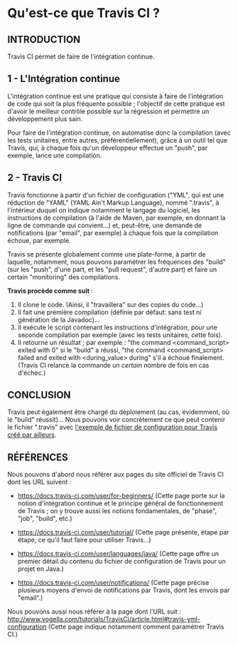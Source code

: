 # Qu'est-ce que Travis CI ?

## INTRODUCTION

Travis CI permet de faire de l'intégration continue.

## 1 - L'Intégration continue

L'intégration continue est une pratique qui consiste à faire de l'intégration de code qui soit la plus fréquente possible ; l'objectif de cette pratique est d'avoir le meilleur contrôle possible sur la régression et permettre un développement plus sain.

Pour faire de l'intégration continue, on automatise donc la compilation (avec les tests unitaires, entre autres, préférentiellement), grâce à un outil tel que Travis, qui, à chaque fois qu'un développeur effectue un "push", par exemple, lance une compilation.

## 2 - Travis CI

Travis fonctionne à partir d'un fichier de configuration ("YML", qui est une réduction de "YAML" (YAML Ain't Markup Language), nommé ".travis", à l'intérieur duquel on indique notamment le langage du logiciel, les instructions de compilation (à l'aide de Maven, par exemple, en donnant la ligne de commande qui convient...) et, peut-être, une demande de notifications (par "email", par exemple) à chaque fois que la compilation échoue, par exemple.

Travis se présente globalement comme une plate-forme, à partir de laquelle, notamment, nous pouvons paramétrer les fréquences des "build" (sur les "push", d'une part, et les "pull request", d'autre part) et faire un certain "monitoring" des compilations.

**Travis procède comme suit** :
1. Il clone le code. (Ainsi, il "travaillera" sur des copies du code...)
2. Il fait une première compilation (définie par défaut: sans test ni génération de la Javadoc)...
3. Il exécute le script contenant les instructions d'intégration, pour une seconde compilation par exemple (avec les tests unitaires, cette fois).
4. Il retourne un résultat ; par exemple :
		"the command <command_script> exited with 0" si le "build" a réussi,
		"the command <command_script> failed and exited with <during_value> during" s'il a échoué finalement. (Travis CI relance la commande un _certain_ nombre de fois en cas d'échec.)

## CONCLUSION

Travis peut également être chargé du déploiement (au cas, évidemment, où le "build" réussit)...
Nous pouvons voir concrètement ce que peut contenir le fichier ".travis" avec [l'exemple de fichier de configuration pour Travis créé par ailleurs](https://github.com/uca-m1informatique-softeng/projet-s2-19-2co/blob/preparatory-work/travis-ci_studies/travis-configuration-file-example/.travis.yml).

## RÉFÉRENCES

Nous pouvons d'abord nous référer aux pages du site officiel de Travis CI dont les URL suivent :

- https://docs.travis-ci.com/user/for-beginners/
(Cette page porte sur la notion d'intégration continue et le principe général de fonctionnement de Travis ; on y trouve aussi les notions fondamentales, de "phase", "job", "build", etc.)

- https://docs.travis-ci.com/user/tutorial/
(Cette page présente, étape par étape, ce qu'il faut faire pour utiliser Travis...)

- https://docs.travis-ci.com/user/languages/java/
(Cette page offre un premier détail du contenu du fichier de configuration de Travis pour un projet en Java.)

- https://docs.travis-ci.com/user/notifications/
(Cette page précise plusieurs moyens d'envoi de notifications par Travis, dont les envois par "email".)

Nous pouvons aussi nous référer à la page dont l'URL suit :
http://www.vogella.com/tutorials/TravisCi/article.html#travis-yml-configuration
(Cette page indique notamment comment paramétrer Travis CI.)
